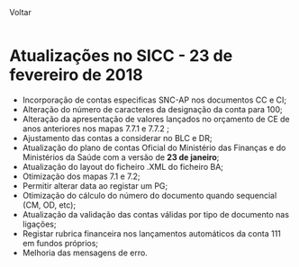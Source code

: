 <div style="width:100%; height:30px"><span onclick=""loadMdDoc('atualizacoes', ['btnMenu'],'', null)" class="voltar">Voltar</span></div>

# Atualizações no SICC - 23 de fevereiro de 2018

- Incorporação de contas especificas SNC-AP nos documentos CC e CI;
- Alteração do número de caracteres da designação da conta para 100;
- Alteração da apresentação de valores lançados no orçamento de CE de anos anteriores nos mapas 7.7.1 e 7.7.2 ;
- Ajustamento das contas a considerar no BLC e DR;
- Atualização do plano de contas Oficial do Ministério das Finanças e do Ministérios da Saúde com a versão de **23 de janeiro**;
- Atualização do layout do ficheiro .XML do ficheiro BA;
- Otimização dos mapas 7.1 e 7.2;
- Permitir alterar data ao registar um PG;
- Otimização do cálculo do número do documento quando sequencial (CM, OD, etc);
- Atualização da validação das contas válidas por tipo de documento nas ligações;
- Registar rubrica financeira nos lançamentos automáticos da conta 111 em fundos próprios;
- Melhoria das mensagens de erro.
